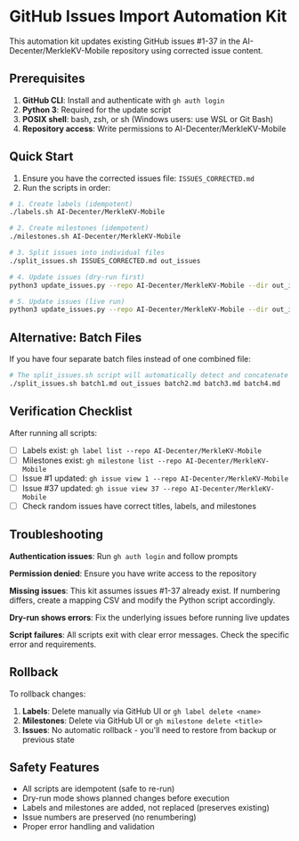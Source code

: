 # GitHub Issues Import Automation Kit

This automation kit updates existing GitHub issues #1-37 in the AI-Decenter/MerkleKV-Mobile repository using corrected issue content.

## Prerequisites

1. **GitHub CLI**: Install and authenticate with `gh auth login`
2. **Python 3**: Required for the update script
3. **POSIX shell**: bash, zsh, or sh (Windows users: use WSL or Git Bash)
4. **Repository access**: Write permissions to AI-Decenter/MerkleKV-Mobile

## Quick Start

1. Ensure you have the corrected issues file: `ISSUES_CORRECTED.md`
2. Run the scripts in order:

```bash
# 1. Create labels (idempotent)
./labels.sh AI-Decenter/MerkleKV-Mobile

# 2. Create milestones (idempotent)  
./milestones.sh AI-Decenter/MerkleKV-Mobile

# 3. Split issues into individual files
./split_issues.sh ISSUES_CORRECTED.md out_issues

# 4. Update issues (dry-run first)
python3 update_issues.py --repo AI-Decenter/MerkleKV-Mobile --dir out_issues --dry-run

# 5. Update issues (live run)
python3 update_issues.py --repo AI-Decenter/MerkleKV-Mobile --dir out_issues
```

## Alternative: Batch Files

If you have four separate batch files instead of one combined file:

```bash
# The split_issues.sh script will automatically detect and concatenate them
./split_issues.sh batch1.md out_issues batch2.md batch3.md batch4.md
```

## Verification Checklist

After running all scripts:

- [ ] Labels exist: `gh label list --repo AI-Decenter/MerkleKV-Mobile`
- [ ] Milestones exist: `gh milestone list --repo AI-Decenter/MerkleKV-Mobile`
- [ ] Issue #1 updated: `gh issue view 1 --repo AI-Decenter/MerkleKV-Mobile`
- [ ] Issue #37 updated: `gh issue view 37 --repo AI-Decenter/MerkleKV-Mobile`
- [ ] Check random issues have correct titles, labels, and milestones

## Troubleshooting

**Authentication issues**: Run `gh auth login` and follow prompts

**Permission denied**: Ensure you have write access to the repository

**Missing issues**: This kit assumes issues #1-37 already exist. If numbering differs, create a mapping CSV and modify the Python script accordingly.

**Dry-run shows errors**: Fix the underlying issues before running live updates

**Script failures**: All scripts exit with clear error messages. Check the specific error and requirements.

## Rollback

To rollback changes:

1. **Labels**: Delete manually via GitHub UI or `gh label delete <name>`
2. **Milestones**: Delete via GitHub UI or `gh milestone delete <title>`
3. **Issues**: No automatic rollback - you'll need to restore from backup or previous state

## Safety Features

- All scripts are idempotent (safe to re-run)
- Dry-run mode shows planned changes before execution
- Labels and milestones are added, not replaced (preserves existing)
- Issue numbers are preserved (no renumbering)
- Proper error handling and validation
